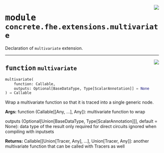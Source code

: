 <!-- markdownlint-disable -->

<a href="../../../compilers/concrete-compiler/compiler/lib/Bindings/Python/concrete/fhe/extensions/multivariate.py#L0"><img align="right" style="float:right;" src="https://img.shields.io/badge/-source-cccccc?style=flat-square"></a>

# <kbd>module</kbd> `concrete.fhe.extensions.multivariate`
Declaration of `multivariate` extension. 


---

<a href="../../../compilers/concrete-compiler/compiler/lib/Bindings/Python/concrete/fhe/extensions/multivariate.py#L16"><img align="right" style="float:right;" src="https://img.shields.io/badge/-source-cccccc?style=flat-square"></a>

## <kbd>function</kbd> `multivariate`

```python
multivariate(
    function: Callable,
    outputs: Optional[BaseDataType, Type[ScalarAnnotation]] = None
) → Callable
```

Wrap a multivariate function so that it is traced into a single generic node. 



**Args:**
  function (Callable[[Any, ...], Any]):  multivariate function to wrap 

 outputs (Optional[Union[BaseDataType, Type[ScalarAnnotation]]], default = None):  data type of the result  only required for direct circuits  ignored when compiling with inputsets 



**Returns:**
  Callable[[Union[Tracer, Any], ...], Union[Tracer, Any]]:  another multivariate function that can be called with Tracers as well 


